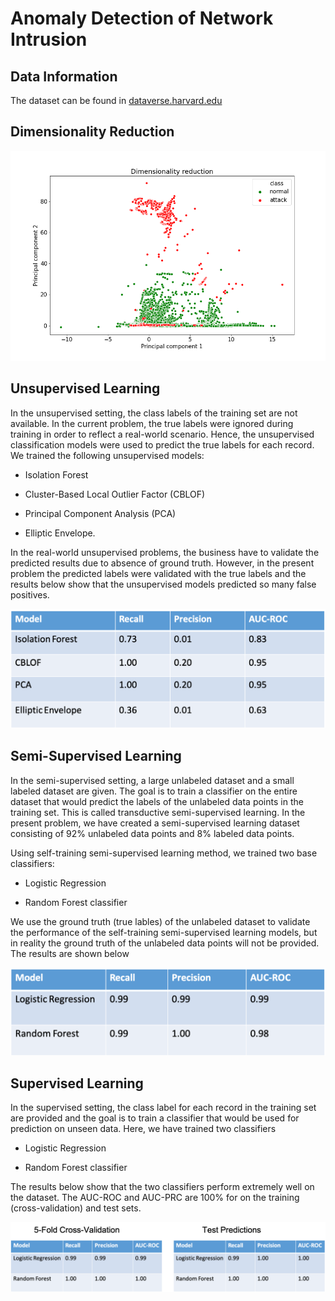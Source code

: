 # Anomaly Detection of Network Intrusion

## Data Information

The dataset can be found in  [dataverse.harvard.edu](https://dataverse.harvard.edu/dataset.xhtml?persistentId=doi:10.7910/DVN/OPQMVF)

## Dimensionality Reduction

![fig](Network-intrusion/image/pca.png)

## Unsupervised Learning

In the unsupervised setting, the class labels of the training set are not available. In the
current problem, the true labels were ignored during training in order to reflect a real-world scenario. Hence, the unsupervised classification models were used to predict the true labels for each record. We trained the following unsupervised models:

- Isolation Forest

- Cluster-Based Local Outlier Factor (CBLOF)

- Principal Component Analysis (PCA)

- Elliptic Envelope.

In the real-world unsupervised problems, the business have to validate the predicted results due to absence of ground truth. However, in the present problem the predicted labels were validated with the true labels and the results below show that the unsupervised models predicted so many false positives.

![fig](Network-intrusion/image/unsup.png)

## Semi-Supervised Learning

In the semi-supervised setting, a large unlabeled dataset and a small labeled dataset are given. The goal is to train a classifier on the entire dataset that would predict the labels of the unlabeled data points in the training set. This is called transductive semi-supervised learning. In the present problem, we have created a semi-supervised learning dataset consisting of 92\%  unlabeled data points and 8\% labeled data points.

Using self-training semi-supervised learning method, we trained two base classifiers:

- Logistic Regression

- Random Forest classifier

We use the ground truth (true lables) of the unlabeled dataset to validate the performance of the self-training semi-supervised learning models, but in reality the ground truth of the unlabeled data points will not be provided. The results are shown below

![fig](Network-intrusion/image/ss.png)

## Supervised Learning

In the supervised setting, the class label for each record in the training set are provided and the goal is to train a classifier that would be used for prediction on unseen data. Here, we have trained two classifiers

- Logistic Regression

- Random Forest classifier

The results below show that the two classifiers perform extremely well on the dataset. The AUC-ROC and AUC-PRC are 100\% for on the training (cross-validation) and test sets.

![fig](Network-intrusion/image/sup.png)
